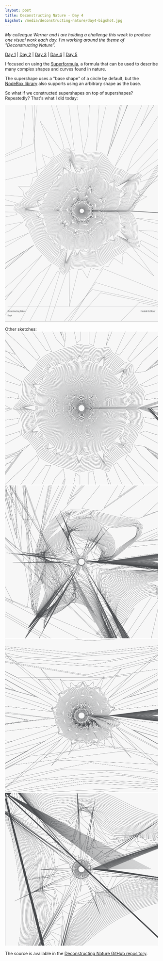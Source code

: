 ```yaml
---
layout: post
title: Deconstructing Nature - Day 4
bigshot: /media/deconstructing-nature/day4-bigshot.jpg
---
```

*My colleague Werner and I are holding a challenge this week to produce one visual work each day. I'm working around the theme of "Deconstructing Nature".*

[Day 1](/2012/09/04/deconstructing-nature-day-1) | [Day 2](/2012/09/05/deconstructing-nature-day-2) | [Day 3](/2012/09/06/deconstructing-nature-day-3) | [Day 4](/2012/09/07/deconstructing-nature-day-4) | [Day 5](/2012/09/08/deconstructing-nature-day-5)

I focused on using the [Superformula](http://en.wikipedia.org/wiki/Superformula), a formula that can be used to describe many complex shapes and curves found in nature.

The supershape uses a "base shape" of a circle by default, but the [NodeBox library](http://nodebox.net/code/index.php/Supershape) also supports using an arbitrary shape as the base.

So what if we constructed supershapes on top of supershapes? Repeatedly? That's what I did today:

<style>.post img { border: 1px solid #acb2b8;}</style>

![Deconstructing Nature: Final Work Day #4](/media/deconstructing-nature/day4-final.png)

Other sketches:
![Other experiment](/media/deconstructing-nature/day4-experiment1.png)
![Other experiment](/media/deconstructing-nature/day4-experiment2.png)
![Other experiment](/media/deconstructing-nature/day4-experiment3.png)
![Other experiment](/media/deconstructing-nature/day4-experiment4.png)

The source is available in the [Deconstructing Nature GitHub repository](https://github.com/fdb/deconstructing-nature).
